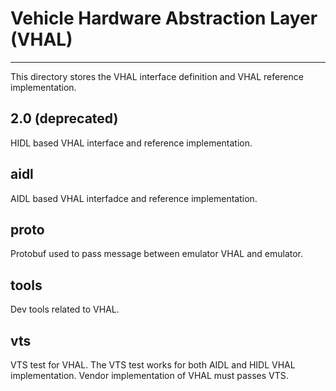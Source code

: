 # Vehicle Hardware Abstraction Layer (VHAL)
---

This directory stores the VHAL interface definition and VHAL reference
implementation.

## 2.0 (deprecated)

HIDL based VHAL interface and reference implementation. 

## aidl

AIDL based VHAL interfadce and reference implementation.

## proto

Protobuf used to pass message between emulator VHAL and emulator.

## tools

Dev tools related to VHAL.

## vts

VTS test for VHAL. The VTS test works for both AIDL and HIDL VHAL
implementation. Vendor implementation of VHAL must passes VTS.
